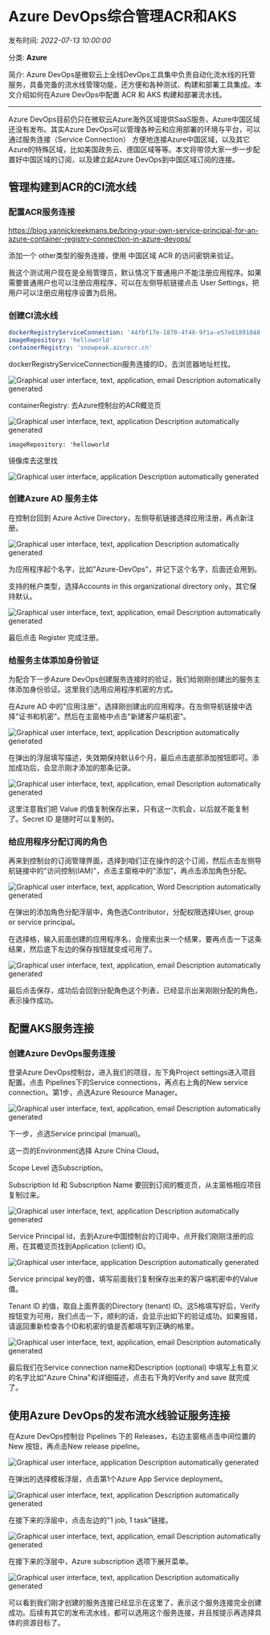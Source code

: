 # Azure DevOps综合管理ACR和AKS

发布时间: *2022-07-13 10:00:00*

分类: __Azure__

简介: Azure DevOps是微软云上全线DevOps工具集中负责自动化流水线的托管服务，具备完备的流水线管理功能，还方便和各种测试、构建和部署工具集成。本文介绍如何在Azure DevOps中配置 ACR 和 AKS 构建和部署流水线。

---------------------

Azure
DevOps目前仍只在微软云Azure海外区域提供SaaS服务，Azure中国区域还没有发布。其实Azure
DevOps可以管理各种云和应用部署的环境与平台，可以通过服务连接（Service
Connection）
方便地连接Azure中国区域，以及其它Azure的特殊区域，比如美国政务云、德国区域等等。本文将带领大家一步一步配置好中国区域的订阅，以及建立起Azure DevOps到中国区域订阅的连接。

## 管理构建到ACR的CI流水线

### 配置ACR服务连接

<https://blog.yannickreekmans.be/bring-your-own-service-principal-for-an-azure-container-registry-connection-in-azure-devops/>

添加一个 other类型的服务连接，使用 中国区域 ACR 的访问密钥来验证。

我这个测试用户现在是全局管理员，默认情况下普通用户不能注册应用程序。如果需要普通用户也可以注册应用程序，可以在左侧导航链接点击
User Settings，把用户可以注册应用程序设置为启用。

### 创建CI流水线

```yaml
dockerRegistryServiceConnection: '44fbf17e-1870-4f48-9f1a-e57e81891048'
imageRepository: 'helloworld'
containerRegistry: 'snowpeak.azurecr.cn'
```

dockerRegistryServiceConnection服务连接的ID，去浏览器地址栏找。

![Graphical user interface, text, application, email Description
automatically generated](../assets/img/20220713_Azure_DevOps_ACR_AKS_01.png)

containerRegistry: 去Azure控制台的ACR概览页

![Graphical user interface, text, application Description automatically generated](../assets/img/20220713_Azure_DevOps_ACR_AKS_10.png)

`imageRepository: 'helloworld`

镜像库去这里找

![Graphical user interface, application Description automatically generated](../assets/img/20220713_Azure_DevOps_ACR_AKS_11.png)

### 创建Azure AD 服务主体

在控制台回到 Azure Active Directory，左侧导航链接选择应用注册，再点新注册。

![Graphical user interface, text, application Description automatically generated](../assets/img/20220713_Azure_DevOps_ACR_AKS_12.png)

为应用程序起个名字，比如"Azure-DevOps"，并记下这个名字，后面还会用到。

支持的帐户类型，选择Accounts in this organizational directory only，其它保持默认。

![Graphical user interface, text, application, email Description
automatically generated](../assets/img/20220713_Azure_DevOps_ACR_AKS_13.png)

最后点击 Register 完成注册。

### 给服务主体添加身份验证

为配合下一步Azure DevOps创建服务连接时的验证，我们给刚刚创建出的服务主体添加身份验证。这里我们选用应用程序机密的方式。

在Azure AD 中的"应用注册"，选择刚创建出的应用程序。在左侧导航链接中选择"证书和机密"。然后在主窗格中点击"新建客户端机密"。

![Graphical user interface, text, application Description automatically generated](../assets/img/20220713_Azure_DevOps_ACR_AKS_14.png)

在弹出的浮层填写描述，失效期保持默认6个月，最后点击底部添加按钮即可。添加成功后，会显示刚才添加的那条记录。

![Graphical user interface, text, application, email Description automatically generated](../assets/img/20220713_Azure_DevOps_ACR_AKS_15.png)

这里注意我们把 Value 的值复制保存出来，只有这一次机会，以后就不能复制了。Secret ID
是随时可以复制的。

### 给应用程序分配订阅的角色

再来到控制台的订阅管理界面，选择到咱们正在操作的这个订阅，然后点击左侧导航链接中的"访问控制(IAM)"，点击主窗格中的"添加"，再点击添加角色分配。

![Graphical user interface, text, application, Word Description automatically generated](../assets/img/20220713_Azure_DevOps_ACR_AKS_16.png)

在弹出的添加角色分配浮层中，角色选Contributor，分配权限选择User, group or service principal。

在选择格，输入前面创建的应用程序名，会搜索出来一个结果，要再点击一下这条结果，然后底下左边的保存按钮就变成可用了。

![Graphical user interface, text, application, email Description automatically generated](../assets/img/20220713_Azure_DevOps_ACR_AKS_17.png)

最后点击保存，成功后会回到分配角色这个列表，已经显示出来刚刚分配的角色，表示操作成功。

## 配置AKS服务连接

### 创建Azure DevOps服务连接

登录Azure DevOps控制台，进入我们的项目，左下角Project settings进入项目配置。点击 Pipelines下的Service connections，再点右上角的New service connection。第1步，点选Azure Resource Manager。

![Graphical user interface, text, application, email Description automatically generated](../assets/img/20220713_Azure_DevOps_ACR_AKS_02.png)

下一步，点选Service principal (manual)。

这一页的Environment选择 Azure China Cloud。

Scope Level 选Subscription。

Subscription Id 和 Subscription Name 要回到订阅的概览页，从主窗格相应项目复制过来。

![Graphical user interface, text, application Description automatically generated](../assets/img/20220713_Azure_DevOps_ACR_AKS_03.png)

Service Principal Id，去到Azure中国控制台的订阅中，点开我们刚刚注册的应用，在其概览页找到Application (client) ID。

![Graphical user interface, application Description automatically generated](../assets/img/20220713_Azure_DevOps_ACR_AKS_04.png)

Service principal
key的值，填写前面我们复制保存出来的客户端机密中的Value值。

Tenant ID 的值，取自上面界面的Directory (tenant)
ID。这5格填写好后，Verify按钮变为可用，我们点击一下，顺利的话，会显示出如下的验证成功。如果报错，请返回重新检查各个ID和机密的值是否都填写到正确的格里。

![Graphical user interface, text, application, email Description automatically generated](../assets/img/20220713_Azure_DevOps_ACR_AKS_05.png)

最后我们在Service connection name和Description (optional) 中填写上有意义的名字比如"Azure China"和详细描述，点击右下角的Verify and save 就完成了。

## 使用Azure DevOps的发布流水线验证服务连接

在Azure DevOps控制台 Pipelines 下的 Releases，右边主窗格点击中间位置的New 按钮，再点击New release pipeline。

![Graphical user interface, application Description automatically generated](../assets/img/20220713_Azure_DevOps_ACR_AKS_06.png)

在弹出的选择模板浮层，点击第1个Azure App Service deployment。

![Graphical user interface, text, application Description automatically generated](../assets/img/20220713_Azure_DevOps_ACR_AKS_07.png)

在接下来的浮层中，点击左边的"1 job, 1 task"链接。

![Graphical user interface, text, application, email Description automatically generated](../assets/img/20220713_Azure_DevOps_ACR_AKS_08.png)

在接下来的浮层中，Azure subscription 选项下展开菜单。

![Graphical user interface, text, application Description automatically generated](../assets/img/20220713_Azure_DevOps_ACR_AKS_09.png)

可以看到我们刚才创建的服务连接已经显示在这里了，表示这个服务连接完全创建成功。后续有其它的发布流水线，都可以选用这个服务连接，并且按提示再选择具体的资源目标了。